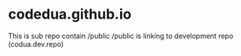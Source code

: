 # codedua.github.io
This is sub repo contain /public
/public is linking to development repo (codua.dev.repo)
